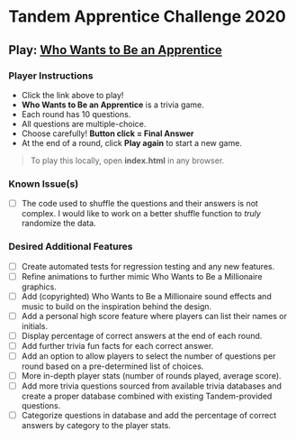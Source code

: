 # Tandem Apprentice Challenge 2020
## Play: [Who Wants to Be an Apprentice](https://domferris.github.io/Tandem_Apprentice_Challenge_2020/)

### Player Instructions

- Click the link above to play!
- **Who Wants to Be an Apprentice** is a trivia game.
- Each round has 10 questions.
- All questions are multiple-choice.
- Choose carefully! **Button click = Final Answer**
- At the end of a round, click **Play again** to start a new game.

> To play this locally, open **index.html** in any browser.

### Known Issue(s)

- [ ] The code used to shuffle the questions and their answers is not complex. I would like to work on a better shuffle function to *truly* randomize the data.

### Desired Additional Features

- [ ] Create automated tests for regression testing and any new features.
- [ ] Refine animations to further mimic Who Wants to Be a Millionaire graphics.
- [ ] Add (copyrighted) Who Wants to Be a Millionaire sound effects and music to build on the inspiration behind the design.
- [ ] Add a personal high score feature where players can list their names or initials.
- [ ] Display percentage of correct answers at the end of each round.
- [ ] Add further trivia fun facts for each correct answer.
- [ ] Add an option to allow players to select the number of questions per round based on a pre-determined list of choices.
- [ ] More in-depth player stats (number of rounds played, average score).
- [ ] Add more trivia questions sourced from available trivia databases and create a proper database combined with existing Tandem-provided questions.
- [ ] Categorize questions in database and add the percentage of correct answers by category to the player stats.